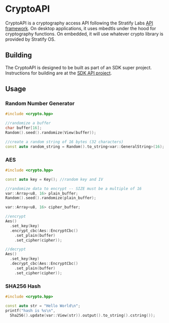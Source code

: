 # CryptoAPI

CryptoAPI is a cryptography access API following the Stratify Labs [API framework](https://github.com/StratifyLabs/API). On desktop applications, it uses mbedtls under the hood for cryptography functions. On embedded, it will use whatever crypto library is provided by Stratify OS.

## Building

The CryptoAPI is designed to be built as part of an SDK super project. Instructions for building are at the [SDK API project](https://github.com/StratifyLabs/SdkAPI).

## Usage

### Random Number Generator

```c++
#include <crypto.hpp>

//randomize a buffer
char buffer[16];
Random().seed().randomize(View(buffer));

//create a random string of 16 bytes (32 characters)
const auto random_string = Random().to_string<var::GeneralString>(16);
```


### AES

```c++
#include <crypto.hpp>

const auto key = Key(); //random key and IV

//randomize data to encrypt -- SIZE must be a multiple of 16
var::Array<u8, 16> plain_buffer;
Random().seed().randomize(plain_buffer);

var::Array<u8, 16> cipher_buffer;

//encrypt
Aes()
  .set_key(key)
  .encrypt_cbc(Aes::EncryptCbc()
    .set_plain(buffer)
    .set_cipher(cipher));

//decrypt
Aes()
  .set_key(key)
  .decrypt_cbc(Aes::EncryptCbc()
    .set_plain(buffer)
    .set_cipher(cipher));

```

### SHA256 Hash

```c++
#include <crypto.hpp>

const auto str = "Hello World\n";
printf("hash is %s\n", 
  Sha256().update(var::View(str)).output().to_string().cstring());

```